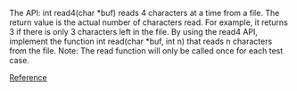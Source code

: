 The API: int read4(char *buf) reads 4 characters at a time from a file.
The return value is the actual number of characters read. For example, it returns 3 if there is only 3 characters left in the file.
By using the read4 API, implement the function int read(char *buf, int n) that reads n characters from the file.
Note:
The read function will only be called once for each test case.

[Reference](http://buttercola.blogspot.com/2014/11/leetcode-read-n-characters-given-read4.html)
